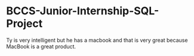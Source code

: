# BCCS-Junior-Internship-SQL-Project

Ty is very intelligent but he has a macbook and that is very great because MacBook is a great product.